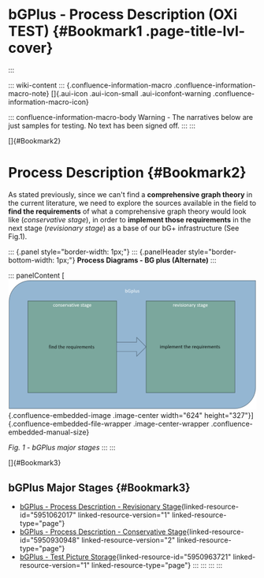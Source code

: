 
# bGPlus - Process Description (OXi TEST) {#Bookmark1 .page-title-lvl-cover}
:::

::: wiki-content
::: {.confluence-information-macro .confluence-information-macro-note}
[]{.aui-icon .aui-icon-small .aui-iconfont-warning
.confluence-information-macro-icon}

::: confluence-information-macro-body
Warning - The narratives below are just samples for testing. No text has
been signed off.
:::
:::

[]{#Bookmark2}

# Process Description {#Bookmark2}

As stated previously, since we can't find a **comprehensive graph
theory** in the current literature, we need to explore the sources
available in the field to **find the requirements** of what a
comprehensive graph theory would look like (*conservative stage*), in
order to **implement those requirements** in the next stage
(*revisionary stage*) as a base of our bG+ infrastructure (See Fig.1).

::: {.panel style="border-width: 1px;"}
::: {.panelHeader style="border-bottom-width: 1px;"}
**Process Diagrams - BG plus (Alternate)**
:::

::: panelContent
[![](../assets/img_1.png){.confluence-embedded-image
.image-center width="624"
height="327"}]{.confluence-embedded-file-wrapper .image-center-wrapper
.confluence-embedded-manual-size}

*Fig. 1 - bGPlus major stages*
:::
:::

[]{#Bookmark3}

## bGPlus Major Stages {#Bookmark3}

-   [bGPlus - Process Description - Revisionary
    Stage](../page5951062017#Bookmark8 "bGPlus - Process Description - Revisionary Stage"){linked-resource-id="5951062017"
    linked-resource-version="1" linked-resource-type="page"}
-   [bGPlus - Process Description - Conservative
    Stage](../page5950930948#Bookmark4 "bGPlus - Process Description - Conservative Stage"){linked-resource-id="5950930948"
    linked-resource-version="2" linked-resource-type="page"}
-   [bGPlus - Test Picture
    Storage](../page5950963721#Bookmark9 "bGPlus - Test Picture Storage"){linked-resource-id="5950963721"
    linked-resource-version="1" linked-resource-type="page"}
:::
:::
:::
:::
